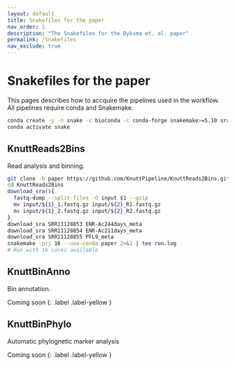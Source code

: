 ```yaml
---
layout: default
title: Snakefiles for the paper
nav_order: 1
description: "The Snakefiles for the Dyksma et. al. paper"
permalink: /Snakefiles
nav_exclude: true
---
```


# Snakefiles for the paper

This pages describes how to accquire the pipelines used in the workflow. All pipelines require conda and Snakemake.

``` sh
conda create -y -n snake -c bioconda -c conda-forge snakemake>=5.10 sra-tools
conda activate snake
```

## KnuttReads2Bins

Read analysis and binning.

``` sh
git clone -b paper https://github.com/KnuttPipeline/KnuttReads2Bins.git
cd KnuttReads2Bins
download_sra(){
  fastq-dump --split-files -O input $1 --gzip
  mv input/${1}_1.fastq.gz input/${2}_R1.fastq.gz
  mv input/${1}_2.fastq.gz input/${2}_R2.fastq.gz
}
download_sra SRR11128853 ENR-Ac244days_meta
download_sra SRR11128854 ENR-Ac211days_meta
download_sra SRR11128855 PFL9_meta
snakemake -prj 16 --use-conda paper 2>&1 | tee run.log
# Run with 16 cores available
```

## KnuttBinAnno

Bin annotation.

Coming soon
{: .label .label-yellow }

## KnuttBinPhylo

Automatic phylognetic marker analysis

Coming soon
{: .label .label-yellow }
